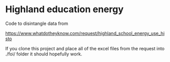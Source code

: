 # Highland education energy

Code to disintangle data from 

https://www.whatdotheyknow.com/request/highland_school_energy_use_histo

If you clone this project and place all of the excel files from the request into ./foi/ folder it should hopefully work.
